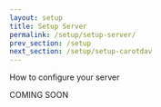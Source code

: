 ```yaml
---
layout: setup
title: Setup Server
permalink: /setup/setup-server/
prev_section: /setup
next_section: /setup/setup-carotdav
---
```


How to configure your server

COMING SOON

